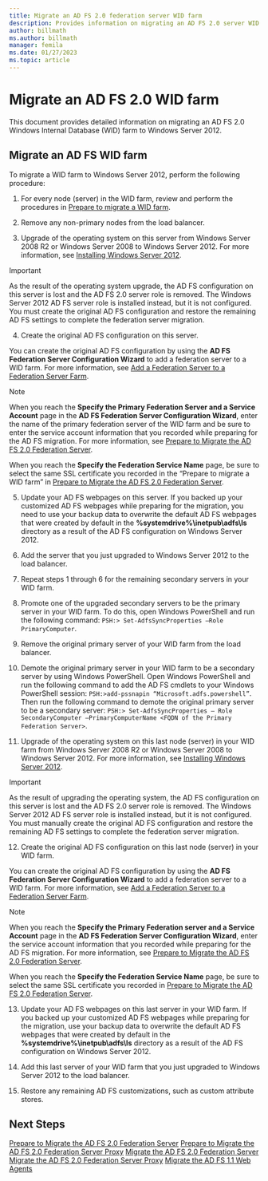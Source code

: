```yaml
---
title: Migrate an AD FS 2.0 federation server WID farm
description: Provides information on migrating an AD FS 2.0 server WID farm to Windows Server 2012
author: billmath
ms.author: billmath
manager: femila
ms.date: 01/27/2023
ms.topic: article
---
```



# Migrate an AD FS 2.0 WID farm
This document provides detailed information on migrating an AD FS 2.0 Windows Internal Database (WID) farm to Windows Server 2012.

## Migrate an AD FS WID farm
To migrate a WID farm to Windows Server 2012, perform the following procedure:

1.  For every node (server) in the WID farm, review and perform the procedures in [Prepare to migrate a WID farm](prepare-to-migrate-a-wid-farm.md).

2.  Remove any non-primary nodes from the load balancer.

3.  Upgrade of the operating system on this server from Windows Server 2008 R2 or Windows Server 2008 to Windows Server 2012. For more information, see [Installing Windows Server 2012](/previous-versions/windows/it-pro/windows-server-2012-R2-and-2012/jj134246(v=ws.11)).

> [!IMPORTANT]
>  As the result of the operating system upgrade, the AD FS configuration on this server is lost and the AD FS 2.0 server role is removed. The Windows Server 2012 AD FS server role is installed instead, but it is not configured. You must create the original AD FS configuration and restore the remaining AD FS settings to complete the federation server migration.

4. Create the original AD FS configuration on this server.

You can create the original AD FS configuration by using the **AD FS Federation Server Configuration Wizard** to add a federation server to a WID farm. For more information, see [Add a Federation Server to a Federation Server Farm](add-a-federation-server-to-a-federation-server-farm.md).

> [!NOTE]
> When you reach the **Specify the Primary Federation Server and a Service Account** page in the **AD FS Federation Server Configuration Wizard**, enter the name of the primary federation server of the WID farm and be sure to enter the service account information that you recorded while preparing for the AD FS migration. For more information, see [Prepare to Migrate the AD FS 2.0 Federation Server](prepare-to-migrate-a-wid-farm.md).
>
> When you reach the **Specify the Federation Service Name** page, be sure to select the same SSL certificate you recorded in the “Prepare to migrate a WID farm” in [Prepare to Migrate the AD FS 2.0 Federation Server](prepare-to-migrate-a-wid-farm.md).

5. Update your AD FS webpages on this server. If you backed up your customized AD FS webpages while preparing for the migration, you need to use your backup data to overwrite the default AD FS webpages that were created by default in the **%systemdrive%\inetpub\adfs\ls** directory as a result of the AD FS configuration on Windows Server 2012.

6. Add the server that you just upgraded to Windows Server 2012 to the load balancer.

7. Repeat steps 1 through 6 for the remaining secondary servers in your WID farm.

8. Promote one of the upgraded secondary servers to be the primary server in your WID farm. To do this, open Windows PowerShell and run the following command: `PSH:> Set-AdfsSyncProperties –Role PrimaryComputer`.

9. Remove the original primary server of your WID farm from the load balancer.

10. Demote the original primary server in your WID farm to be a secondary server by using Windows PowerShell. Open Windows PowerShell and run the following command to add the AD FS cmdlets to your Windows PowerShell session: `PSH:>add-pssnapin “Microsoft.adfs.powershell”`. Then run the following command to demote the original primary server to be a secondary server: `PSH:> Set-AdfsSyncProperties – Role SecondaryComputer –PrimaryComputerName <FQDN of the Primary Federation Server>`.

11. Upgrade of the operating system on this last node (server) in your WID farm from Windows Server 2008 R2 or Windows Server 2008 to Windows Server 2012. For more information, see [Installing Windows Server 2012](/previous-versions/windows/it-pro/windows-server-2012-R2-and-2012/jj134246(v=ws.11)).

> [!IMPORTANT]
>  As the result of upgrading the operating system, the AD FS configuration on this server is lost and the AD FS 2.0 server role is removed. The Windows Server 2012 AD FS server role is installed instead, but it is not configured. You must manually create the original AD FS configuration and restore the remaining AD FS settings to complete the federation server migration.

12. Create the original AD FS configuration on this last node (server) in your WID farm.

You can create the original AD FS configuration by using the **AD FS Federation Server Configuration Wizard** to add a federation server to a WID farm. For more information, see [Add a Federation Server to a Federation Server Farm](add-a-federation-server-to-a-federation-server-farm.md).

> [!NOTE]
> When you reach the **Specify the Primary Federation server and a Service Account** page in the **AD FS Federation Server Configuration Wizard**, enter the service account information that you recorded while preparing for the AD FS migration. For more information, see [Prepare to Migrate the AD FS 2.0 Federation Server](prepare-to-migrate-a-wid-farm.md).
>
> When you reach the **Specify the Federation Service Name** page, be sure to select the same SSL certificate you recorded in [Prepare to Migrate the AD FS 2.0 Federation Server](prepare-to-migrate-a-wid-farm.md).

13. Update your AD FS webpages on this last server in your WID farm. If you backed up your customized AD FS webpages while preparing for the migration, use your backup data to overwrite the default AD FS webpages that were created by default in the **%systemdrive%\inetpub\adfs\ls** directory as a result of the AD FS configuration on Windows Server 2012.

14. Add this last server of your WID farm that you just upgraded to Windows Server 2012 to the load balancer.

15. Restore any remaining AD FS customizations, such as custom attribute stores.

## Next Steps
 [Prepare to Migrate the AD FS 2.0 Federation Server](prepare-to-migrate-ad-fs-fed-server.md)
 [Prepare to Migrate the AD FS 2.0 Federation Server Proxy](prepare-to-migrate-ad-fs-fed-proxy.md)
 [Migrate the AD FS 2.0 Federation Server](migrate-the-ad-fs-fed-server.md)
 [Migrate the AD FS 2.0 Federation Server Proxy](migrate-the-ad-fs-2-fed-server-proxy.md)
 [Migrate the AD FS 1.1 Web Agents](migrate-the-ad-fs-web-agent.md)
